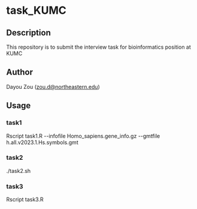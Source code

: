 # task_KUMC

## Description
This repository is to submit the interview task for bioinformatics position at KUMC

## Author 
Dayou Zou (zou.d@northeastern.edu)

## Usage

### task1

Rscript task1.R --infofile Homo_sapiens.gene_info.gz --gmtfile h.all.v2023.1.Hs.symbols.gmt 

### task2 
./task2.sh

### task3 
Rscript task3.R
 
